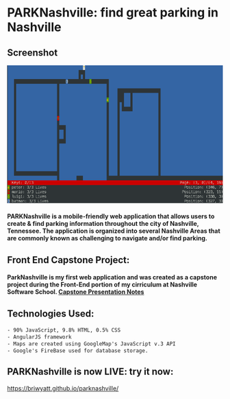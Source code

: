 # PARKNashville: find great parking in Nashville

## Screenshot
![:mapview:](https://raw.githubusercontent.com/goldsborough/capstone/master/docs/img/screenshot.png)


####  PARKNashville is a mobile-friendly web application that allows users to create & find parking information throughout the city of Nashville, Tennessee. The application is organized into several Nashville Areas that are commonly known as challenging to navigate and/or find parking. 

## Front End Capstone Project:
#### ParkNashville is my first web application and was created as a capstone project during the Front-End portion of my cirriculum at Nashville Software School. [Capstone Presentation Notes](http://slides.com/briwyatt/deck-1#/)

## Technologies Used:
    - 90% JavaScript, 9.8% HTML, 0.5% CSS
    - AngularJS framework
    - Maps are created using GoogleMap's JavaScript v.3 API
    - Google's FireBase used for database storage. 

## PARKNashville is now LIVE: try it now:
https://briwyatt.github.io/parknashville/
